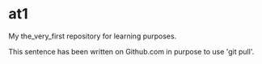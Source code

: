# at1
My the_very_first repository for learning purposes.

This sentence has been written on Github.com in purpose to use 'git pull'.
